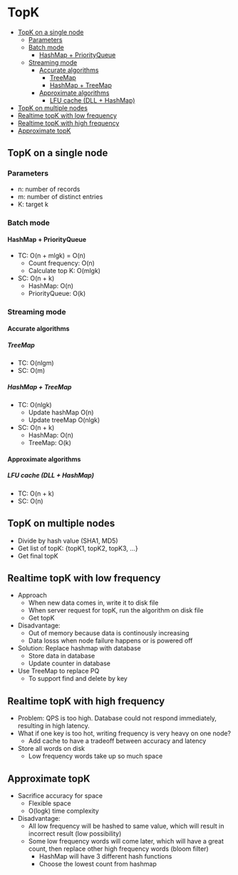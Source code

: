 # TopK

<!-- MarkdownTOC -->

- [TopK on a single node](#topk-on-a-single-node)
	- [Parameters](#parameters)
	- [Batch mode](#batch-mode)
		- [HashMap + PriorityQueue](#hashmap--priorityqueue)
	- [Streaming mode](#streaming-mode)
		- [Accurate algorithms](#accurate-algorithms)
			- [TreeMap](#treemap)
			- [HashMap + TreeMap](#hashmap--treemap)
		- [Approximate algorithms](#approximate-algorithms)
			- [LFU cache \(DLL + HashMap\)](#lfu-cache-dll--hashmap)
- [TopK on multiple nodes](#topk-on-multiple-nodes)
- [Realtime topK with low frequency](#realtime-topk-with-low-frequency)
- [Realtime topK with high frequency](#realtime-topk-with-high-frequency)
- [Approximate topK](#approximate-topk)

<!-- /MarkdownTOC -->


## TopK on a single node
### Parameters
* n: number of records
* m: number of distinct entries
* K: target k

### Batch mode
#### HashMap + PriorityQueue
* TC: O(n + mlgk) = O(n)
	- Count frequency: O(n)
	- Calculate top K: O(mlgk)
* SC: O(n + k)
	- HashMap: O(n)
	- PriorityQueue: O(k)

### Streaming mode
#### Accurate algorithms
##### TreeMap
* TC: O(nlgm)
* SC: O(m)

##### HashMap + TreeMap
* TC: O(nlgk)
	- Update hashMap O(n)
	- Update treeMap O(nlgk)
* SC: O(n + k)
	- HashMap: O(n)
	- TreeMap: O(k)

#### Approximate algorithms
##### LFU cache (DLL + HashMap)
* TC: O(n + k)
* SC: O(n)

## TopK on multiple nodes
* Divide by hash value (SHA1, MD5)
* Get list of topK: {topK1, topK2, topK3, ...}
* Get final topK

## Realtime topK with low frequency
* Approach
	- When new data comes in, write it to disk file
	- When server request for topK, run the algorithm on disk file
	- Get topK 
* Disadvantage:
	- Out of memory because data is continously increasing
	- Data losss when node failure happens or is powered off
* Solution: Replace hashmap with database
	- Store data in database
	- Update counter in database
* Use TreeMap to replace PQ
	- To support find and delete by key

## Realtime topK with high frequency
* Problem: QPS is too high. Database could not respond immediately, resulting in high latency. 
* What if one key is too hot, writing frequency is very heavy on one node?
	- Add cache to have a tradeoff between accuracy and latency
* Store all words on disk
	- Low frequency words take up so much space

## Approximate topK 
* Sacrifice accuracy for space
	- Flexible space
	- O(logk) time complexity
* Disadvantage:
	- All low frequency will be hashed to same value, which will result in incorrect result (low possibility)
	- Some low frequency words will come later, which will have a great count, then replace other high frequency words (bloom filter)
		+ HashMap will have 3 different hash functions
		+ Choose the lowest count from hashmap